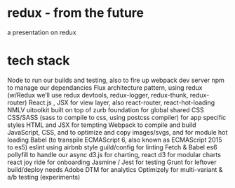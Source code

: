 # redux - from the future
a presentation on redux

tech stack
=======================
  Node to run our builds and testing, also to fire up webpack dev server
  npm to manage our dependancies
  Flux architecture pattern, using redux (w/Redux we’ll use redux devtools, redux-logger, redux-thunk, redux-router)
  React.js , JSX for view layer, also react-router, react-hot-loading
  NMLV uitoolkit built on top of zurb foundation for global shared CSS
  CSS/SASS (sass to compile to css, using postcss compiler) for app specific styles
  HTML and JSX for tempting
  Webpack to compile and build JavaScript, CSS, and to optimize and copy images/svgs, and for module hot loading
  Babel (to transpile ECMAScript 6, also known as ECMAScript 2015 to es5)
  eslint  using airbnb style guild/config for linting
  Fetch & Babel es6 pollyfill to handle our async
  d3.js for charting, react d3 for modular charts
  react joy ride for onboarding
  Jasmine / Jest for testing
  Grunt for leftover build/deploy needs
  Adobe DTM for analytics
  Optimizely for multi-variant & a/b testing (experiments) 